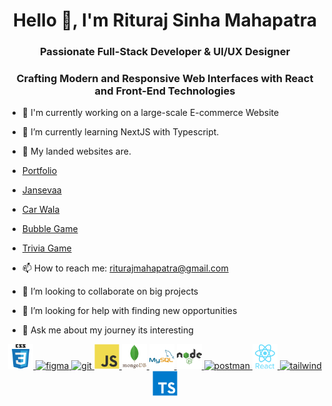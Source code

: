 

<h1 align="center">Hello 👋, I'm Rituraj Sinha Mahapatra</h1>
<h3 align="center">Passionate Full-Stack Developer & UI/UX Designer</h3>
<h3 align="center">Crafting Modern and Responsive Web Interfaces with React and Front-End Technologies</h3>

- 🛒 I'm currently working on a large-scale E-commerce Website

- 🌱 I’m currently learning NextJS with Typescript.

- 🚀 My landed websites are.
  
- [Portfolio](https://riturajmahapatra.notion.site/Portfolio-6cfdbd4c08914f84872e291c8042795d?pvs=4)

- [Jansevaa](https://janseva-2-zeta.vercel.app/)
  
- [Car Wala](https://car-wala.vercel.app/)

- [Bubble Game](https://bubble-game-rho.vercel.app/)

- [Trivia Game](https://riturajmahapatra.github.io/Trivia-Game/)

- 📫 How to reach me: riturajmahapatra@gmail.com
  
- 👯 I’m looking to collaborate on big projects
  
- 🤔 I’m looking for help with finding new opportunities
  
- 💬 Ask me about my journey its interesting

<p align="center"> <a href="https://www.w3schools.com/css/" target="_blank" rel="noreferrer"> <img src="https://raw.githubusercontent.com/devicons/devicon/master/icons/css3/css3-original-wordmark.svg" alt="css3" width="40" height="40"/> </a> </a> <a href="https://www.figma.com/" target="_blank" rel="noreferrer"> <img src="https://www.vectorlogo.zone/logos/figma/figma-icon.svg" alt="figma" width="40" height="40"/> </a>  <a href="https://git-scm.com/" target="_blank" rel="noreferrer"> <img src="https://www.vectorlogo.zone/logos/git-scm/git-scm-icon.svg" alt="git" width="40" height="40"/> </a>  <a href="https://developer.mozilla.org/en-US/docs/Web/JavaScript" target="_blank" rel="noreferrer"> <img src="https://raw.githubusercontent.com/devicons/devicon/master/icons/javascript/javascript-original.svg" alt="javascript" width="40" height="40"/> </a> <a href="https://www.mongodb.com/" target="_blank" rel="noreferrer"> <img src="https://raw.githubusercontent.com/devicons/devicon/master/icons/mongodb/mongodb-original-wordmark.svg" alt="mongodb" width="40" height="40"/> </a> <a href="https://www.mysql.com/" target="_blank" rel="noreferrer"> <img src="https://raw.githubusercontent.com/devicons/devicon/master/icons/mysql/mysql-original-wordmark.svg" alt="mysql" width="40" height="40"/> </a> <a href="https://nodejs.org" target="_blank" rel="noreferrer"> <img src="https://raw.githubusercontent.com/devicons/devicon/master/icons/nodejs/nodejs-original-wordmark.svg" alt="nodejs" width="40" height="40"/> </a> <a href="https://postman.com" target="_blank" rel="noreferrer"> <img src="https://www.vectorlogo.zone/logos/getpostman/getpostman-icon.svg" alt="postman" width="40" height="40"/> </a> <a href="https://reactjs.org/" target="_blank" rel="noreferrer"> <img src="https://raw.githubusercontent.com/devicons/devicon/master/icons/react/react-original-wordmark.svg" alt="react" width="40" height="40"/> </a> <a href="https://tailwindcss.com/" target="_blank" rel="noreferrer"> <img src="https://www.vectorlogo.zone/logos/tailwindcss/tailwindcss-icon.svg" alt="tailwind" width="40" height="40"/> </a> <a href="https://www.typescriptlang.org/" target="_blank" rel="noreferrer"> <img src="https://raw.githubusercontent.com/devicons/devicon/master/icons/typescript/typescript-original.svg" alt="typescript" width="40" height="40"/> </a> </p>
